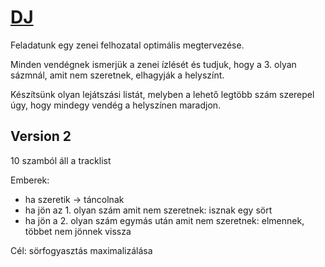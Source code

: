 # [DJ](http://sze-gyor.videotorium.hu/hu/recordings/23552/dj-1)

Feladatunk egy zenei felhozatal optimális megtervezése.

Minden vendégnek ismerjük a zenei ízlését és tudjuk, hogy a 3. olyan sázmnál, amit nem szeretnek, elhagyják a helyszínt.

Készítsünk olyan lejátszási listát, melyben a lehető legtöbb szám szerepel úgy, hogy mindegy vendég a helyszínen maradjon.

## Version 2

10 szamból áll a tracklist

Emberek:

- ha szeretik -> táncolnak
- ha jön az 1. olyan szám amit nem szeretnek: isznak egy sört
- ha jön a 2. olyan szám egymás után amit nem szeretnek: elmennek, többet nem jönnek vissza

Cél: sörfogyasztás maximalizálása
